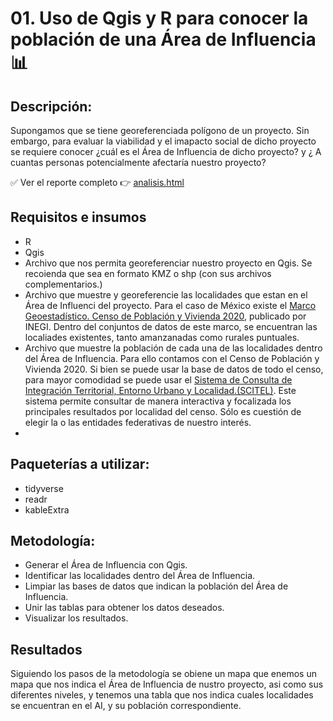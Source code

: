 # 01. Uso de Qgis y R para conocer la población de una Área de Influencia📊 

## Descripción: 
Supongamos que se tiene georeferenciada polígono de un proyecto. Sin embargo, para evaluar la viabilidad y el imapacto social de dicho proyecto se requiere conocer ¿cuál es el Área de Influencia de dicho proyecto? y ¿ A cuantas personas potencialmente afectaría nuestro proyecto?

✅ Ver el reporte completo 👉 [analisis.html](https://tuusuario.github.io/mi-proyecto/analisis.html)

##  Requisitos e insumos
- R
- Qgis
- Archivo que nos permita georeferenciar nuestro proyecto en Qgis. Se recoienda que sea en formato KMZ o shp (con sus archivos complementarios.)
- Archivo que muestre y georeferencie las localidades que estan en el Área de Influenci del proyecto. Para el caso de México existe el [Marco Geoestadístico. Censo de Población y Vivienda 2020](https://www.inegi.org.mx/app/biblioteca/ficha.html?upc=889463807469), publicado por INEGI. Dentro del conjuntos de datos de este marco, se encuentran las localiades existentes, tanto amanzanadas como rurales puntuales.
-  Archivo que muestre la población de cada una de las localidades dentro del Área de Influencia. Para ello contamos con el Censo de Población y Vivienda 2020. Si bien se puede usar la base de datos de todo el censo, para mayor comodidad se puede usar el [Sistema de Consulta de Integración Territorial, Entorno Urbano y Localidad.(SCITEL)](https://www.inegi.org.mx/app/scitel/Default?ev=9). Este sistema permite consultar de manera interactiva y focalizada los principales resultados por localidad del censo. Sólo es cuestión de elegir la o las entidades federativas de nuestro interés.
-  
## Paqueterías a utilizar:
- tidyverse
- readr
- kableExtra

## Metodología:

- Generar el Área de Influencia con Qgis.
- Identificar las localidades dentro del Área de Influencia.
- Limpiar las bases de datos que indican la población del Área de Influencia.
- Unir las tablas para obtener los datos deseados.
- Visualizar los resultados.

## Resultados
Siguiendo los pasos de la metodología se obiene un mapa que enemos un mapa que nos indica el Área de Influencia de nustro proyecto, asi como sus diferentes niveles, y tenemos una tabla que nos indica cuales localidades se encuentran en el AI, y su población correspondiente.




